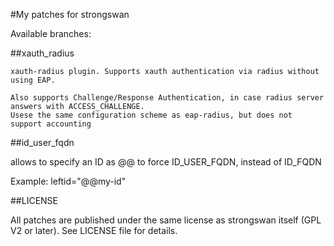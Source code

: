 #My patches for strongswan

Available branches:

##xauth_radius



    xauth-radius plugin. Supports xauth authentication via radius without using EAP.

    Also supports Challenge/Response Authentication, in case radius server
    answers with ACCESS_CHALLENGE.
    Usese the same configuration scheme as eap-radius, but does not support accounting


##id_user_fqdn

allows to specify an ID as @@<id> to force ID_USER_FQDN, instead of ID_FQDN

Example: leftid="@@my-id"                             


##LICENSE

All patches are published under the same license as strongswan itself (GPL V2 or later).
See LICENSE file for details.

